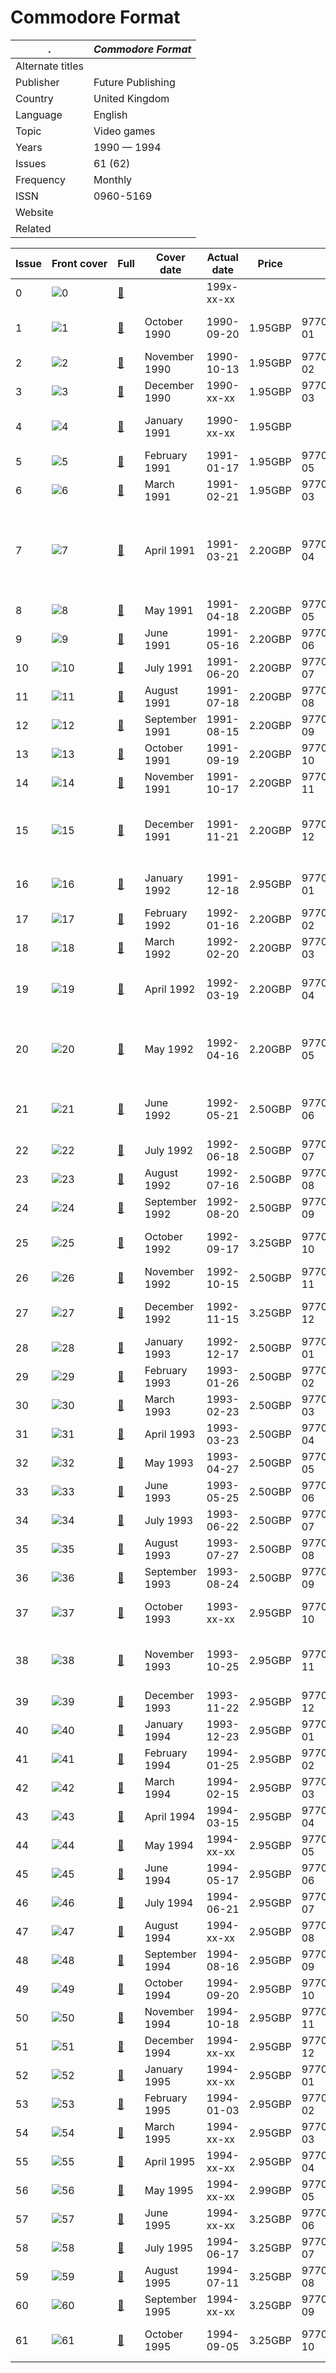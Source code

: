 # Commodore Format

. | _Commodore Format_
--- | ---
Alternate titles | 
Publisher | Future Publishing
Country | United Kingdom
Language | English
Topic | Video games
Years | 1990 &mdash; 1994
Issues | 61 (62)
Frequency | Monthly
ISSN | 0960-5169
Website | 
Related | 

Issue | Front&nbsp;cover | Full | Cover date | Actual date | Price | Barcode | Extras
----- | ---------------- | ---- | ---------- | ----------- | ----- | ------- | ------
0|![0](cformat/00.png)|[🔗][XX]||199x-xx-xx|||
1|![1](cformat/01.png)|[🔗][XX]|October 1990|1990-09-20|1.95GBP|9770960516002-01|C64 cassette &vert; Card
2|![2](cformat/02.png)|[🔗][XX]|November 1990|1990-10-13|1.95GBP|9770960516002-02|C64 cassette
3|![3](cformat/03.png)|[🔗][XX]|December 1990|1990-xx-xx|1.95GBP|9770960516002-03|C64 cassette
4|![4](cformat/04.png)|[🔗][XX]|January 1991|1990-xx-xx|1.95GBP||C64 cassette &vert; Badge
5|![5](cformat/05.png)|[🔗][XX]|February 1991|1991-01-17|1.95GBP|9770960516002-05|C64 cassette
6|![6](cformat/06.png)|[🔗][XX]|March 1991|1991-02-21|1.95GBP|9770960516002-03|C64 cassette
7|![7](cformat/07.png)|[🔗][XX]|April 1991|1991-03-21|2.20GBP|9770960516019-04|![7](cformat/07e2.png)<br>C64 cassette &vert; Action Replay Pokes Booklet [🔗][7e]
8|![8](cformat/08.png)|[🔗][XX]|May 1991|1991-04-18|2.20GBP|9770960516019-05|C64 cassette
9|![9](cformat/09.png)|[🔗][XX]|June 1991|1991-05-16|2.20GBP|9770960516019-06|C64 cassette
10|![10](cformat/10.png)|[🔗][XX]|July 1991|1991-06-20|2.20GBP|9770960516019-07|C64 cassette
11|![11](cformat/11.png)|[🔗][XX]|August 1991|1991-07-18|2.20GBP|9770960516019-08|C64 cassette
12|![12](cformat/12.png)|[🔗][XX]|September 1991|1991-08-15|2.20GBP|9770960516019-09|C64 cassette
13|![13](cformat/13.png)|[🔗][XX]|October 1991|1991-09-19|2.20GBP|9770960516019-10|C64 cassette
14|![14](cformat/14.png)|[🔗][XX]|November 1991|1991-10-17|2.20GBP|9770960516019-11|C64 cassette
15|![15](cformat/15.png)|[🔗][XX]|December 1991|1991-11-21|2.20GBP|9770960516019-12|![15](cformat/15e2.png)<br>C64 cassette &vert; HeroQuest stickers
16|![16](cformat/16.png)|[🔗][XX]|January 1992|1991-12-18|2.95GBP|9770960516019-01|C64 cassette x2
17|![17](cformat/17.png)|[🔗][XX]|February 1992|1992-01-16|2.20GBP|9770960516019-02|C64 cassette
18|![18](cformat/18.png)|[🔗][XX]|March 1992|1992-02-20|2.20GBP|9770960516019-03|C64 cassette
19|![19](cformat/19.png)|[🔗][XX]|April 1992|1992-03-19|2.20GBP|9770960516019-04|![19](cformat/19e2.png)<br>C64 cassette &vert; Badge
20|![20](cformat/20.png)|[🔗][XX]|May 1992|1992-04-16|2.20GBP|9770960516019-05|![20](cformat/20e2.png)<br>C64 cassette &vert; Door hanger
21|![21](cformat/21.png)|[🔗][XX]|June 1992|1992-05-21|2.50GBP|9770960516026-06|![21](cformat/21e2.png)<br>C64 cassette &vert; Card
22|![22](cformat/22.png)|[🔗][XX]|July 1992|1992-06-18|2.50GBP|9770960516026-07|C64 cassette
23|![23](cformat/23.png)|[🔗][XX]|August 1992|1992-07-16|2.50GBP|9770960516026-08|C64 cassette
24|![24](cformat/24.png)|[🔗][XX]|September 1992|1992-08-20|2.50GBP|9770960516026-09|C64 cassette
25|![25](cformat/25.png)|[🔗][XX]|October 1992|1992-09-17|3.25GBP|9770960516996-10|C64 cassette x2
26|![26](cformat/26.png)|[🔗][XX]|November 1992|1992-10-15|2.50GBP|9770960516026-11|C64 cassette
27|![27](cformat/27.png)|[🔗][XX]|December 1992|1992-11-15|3.25GBP|9770960516989-12|C64 cassette x2
28|![28](cformat/28.png)|[🔗][XX]|January 1993|1992-12-17|2.50GBP|9770960516026-01|C64 cassette
29|![29](cformat/29.png)|[🔗][XX]|February 1993|1993-01-26|2.50GBP|9770960516026-02|C64 cassette
30|![30](cformat/30.png)|[🔗][XX]|March 1993|1993-02-23|2.50GBP|9770960516026-03|C64 cassette
31|![31](cformat/31.png)|[🔗][XX]|April 1993|1993-03-23|2.50GBP|9770960516026-04|C64 cassette
32|![32](cformat/32.png)|[🔗][XX]|May 1993|1993-04-27|2.50GBP|9770960516026-05|C64 cassette
33|![33](cformat/33.png)|[🔗][XX]|June 1993|1993-05-25|2.50GBP|9770960516026-06|C64 cassette
34|![34](cformat/34.png)|[🔗][XX]|July 1993|1993-06-22|2.50GBP|9770960516026-07|C64 cassette
35|![35](cformat/35.png)|[🔗][XX]|August 1993|1993-07-27|2.50GBP|9770960516026-08|C64 cassette
36|![36](cformat/36.png)|[🔗][XX]|September 1993|1993-08-24|2.50GBP|9770960516026-09|C64 cassette
37|![37](cformat/37.png)|[🔗][XX]|October 1993|1993-xx-xx|2.95GBP|9770960516965-10|C64 cassette x2
38|![38](cformat/38.png)|[🔗][XX]|November 1993|1993-10-25|2.95GBP|9770960516033-11|![38](cformat/38e2.png)<br>C64 cassette &vert; Stickers
39|![39](cformat/39.png)|[🔗][XX]|December 1993|1993-11-22|2.95GBP|9770960516033-12|C64 cassette
40|![40](cformat/40.png)|[🔗][XX]|January 1994|1993-12-23|2.95GBP|9770960516033-01|C64 cassette
41|![41](cformat/41.png)|[🔗][XX]|February 1994|1994-01-25|2.95GBP|9770960516033-02|C64 cassette
42|![42](cformat/42.png)|[🔗][XX]|March 1994|1994-02-15|2.95GBP|9770960516033-03|C64 cassette
43|![43](cformat/43.png)|[🔗][XX]|April 1994|1994-03-15|2.95GBP|9770960516033-04|C64 cassette
44|![44](cformat/44.png)|[🔗][XX]|May 1994|1994-xx-xx|2.95GBP|9770960516033-05|C64 cassette
45|![45](cformat/45.png)|[🔗][XX]|June 1994|1994-05-17|2.95GBP|9770960516033-06|C64 cassette
46|![46](cformat/46.png)|[🔗][XX]|July 1994|1994-06-21|2.95GBP|9770960516033-07|C64 cassette
47|![47](cformat/47.png)|[🔗][XX]|August 1994|1994-xx-xx|2.95GBP|9770960516033-08|C64 cassette
48|![48](cformat/48.png)|[🔗][XX]|September 1994|1994-08-16|2.95GBP|9770960516033-09|C64 cassette
49|![49](cformat/49.png)|[🔗][XX]|October 1994|1994-09-20|2.95GBP|9770960516033-10|C64 cassette
50|![50](cformat/50.png)|[🔗][XX]|November 1994|1994-10-18|2.95GBP|9770960516033-11|C64 cassette
51|![51](cformat/51.png)|[🔗][XX]|December 1994|1994-xx-xx|2.95GBP|9770960516033-12|C64 cassette
52|![52](cformat/52.png)|[🔗][XX]|January 1995|1994-xx-xx|2.95GBP|9770960516033-01|C64 cassette
53|![53](cformat/53.png)|[🔗][XX]|February 1995|1994-01-03|2.95GBP|9770960516033-02|C64 cassette
54|![54](cformat/54.png)|[🔗][XX]|March 1995|1994-xx-xx|2.95GBP|9770960516033-03|C64 cassette
55|![55](cformat/55.png)|[🔗][XX]|April 1995|1994-xx-xx|2.95GBP|9770960516033-04|C64 cassette
56|![56](cformat/56.png)|[🔗][XX]|May 1995|1994-xx-xx|2.99GBP|9770960516040-05|C64 cassette
57|![57](cformat/57.png)|[🔗][XX]|June 1995|1994-xx-xx|3.25GBP|9770960516057-06|C64 cassette
58|![58](cformat/58.png)|[🔗][XX]|July 1995|1994-06-17|3.25GBP|9770960516057-07|C64 cassette
59|![59](cformat/59.png)|[🔗][XX]|August 1995|1994-07-11|3.25GBP|9770960516057-08|C64 cassette
60|![60](cformat/60.png)|[🔗][XX]|September 1995|1994-xx-xx|3.25GBP|9770960516057-09|C64 cassette
61|![61](cformat/61.png)|[🔗][XX]|October 1995|1994-09-05|3.25GBP|9770960516057-10|C64 cassette &vert; Poster 

[XX]: https://archive.org/details/CommodoreFormatHi000

[7e]: https://archive.org/details/Action_Replay_Pokes_Booklet_1991-04_Future_Publishing_GB_supplement_issue_07

